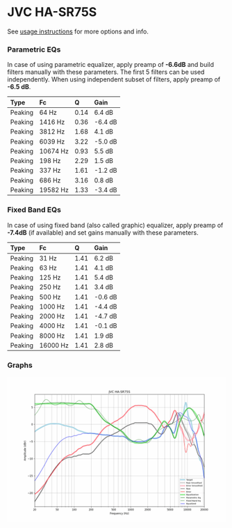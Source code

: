 # JVC HA-SR75S
See [usage instructions](https://github.com/jaakkopasanen/AutoEq#usage) for more options and info.

### Parametric EQs
In case of using parametric equalizer, apply preamp of **-6.6dB** and build filters manually
with these parameters. The first 5 filters can be used independently.
When using independent subset of filters, apply preamp of **-6.5 dB**.

| Type    | Fc       |    Q | Gain    |
|:--------|:---------|:-----|:--------|
| Peaking | 64 Hz    | 0.14 | 6.4 dB  |
| Peaking | 1416 Hz  | 0.36 | -6.4 dB |
| Peaking | 3812 Hz  | 1.68 | 4.1 dB  |
| Peaking | 6039 Hz  | 3.22 | -5.0 dB |
| Peaking | 10674 Hz | 0.93 | 5.5 dB  |
| Peaking | 198 Hz   | 2.29 | 1.5 dB  |
| Peaking | 337 Hz   | 1.61 | -1.2 dB |
| Peaking | 686 Hz   | 3.16 | 0.8 dB  |
| Peaking | 19582 Hz | 1.33 | -3.4 dB |

### Fixed Band EQs
In case of using fixed band (also called graphic) equalizer, apply preamp of **-7.4dB**
(if available) and set gains manually with these parameters.

| Type    | Fc       |    Q | Gain    |
|:--------|:---------|:-----|:--------|
| Peaking | 31 Hz    | 1.41 | 6.2 dB  |
| Peaking | 63 Hz    | 1.41 | 4.1 dB  |
| Peaking | 125 Hz   | 1.41 | 5.4 dB  |
| Peaking | 250 Hz   | 1.41 | 3.4 dB  |
| Peaking | 500 Hz   | 1.41 | -0.6 dB |
| Peaking | 1000 Hz  | 1.41 | -4.4 dB |
| Peaking | 2000 Hz  | 1.41 | -4.7 dB |
| Peaking | 4000 Hz  | 1.41 | -0.1 dB |
| Peaking | 8000 Hz  | 1.41 | 1.9 dB  |
| Peaking | 16000 Hz | 1.41 | 2.8 dB  |

### Graphs
![](./JVC%20HA-SR75S.png)